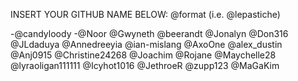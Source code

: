 INSERT YOUR GITHUB NAME BELOW: @format (i.e. @lepastiche)

-@candyloody
-@Noor
@Gwyneth
@beerandt
@Jonalyn
@Don316
@JLdaduya
@Annedreeyia
@ian-mislang
@AxoOne
@alex_dustin
@Anj0915
@Christine24268
@Joachim
@Rojane
@Maychelle28
@lyraoligan111111
@Icyhot1016
@JethroeR
@zupp123
@MaGaKim
